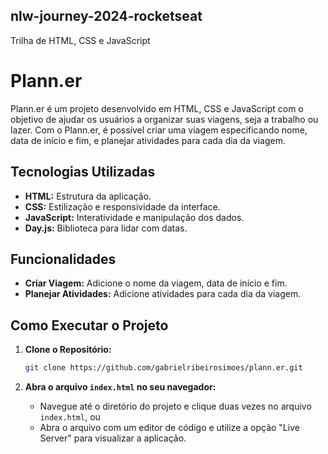 ## nlw-journey-2024-rocketseat
Trilha de HTML, CSS e JavaScript

# Plann.er

Plann.er é um projeto desenvolvido em HTML, CSS e JavaScript com o objetivo de ajudar os usuários a organizar suas viagens, seja a trabalho ou lazer. Com o Plann.er, é possível criar uma viagem especificando nome, data de início e fim, e planejar atividades para cada dia da viagem.

## Tecnologias Utilizadas

- **HTML:** Estrutura da aplicação.
- **CSS:** Estilização e responsividade da interface.
- **JavaScript:** Interatividade e manipulação dos dados.
- **Day.js:** Biblioteca para lidar com datas.

## Funcionalidades

- **Criar Viagem:** Adicione o nome da viagem, data de início e fim.
- **Planejar Atividades:** Adicione atividades para cada dia da viagem.

## Como Executar o Projeto

1. **Clone o Repositório:**
    ```bash
    git clone https://github.com/gabrielribeirosimoes/plann.er.git
    ```

2. **Abra o arquivo `index.html` no seu navegador:**
    - Navegue até o diretório do projeto e clique duas vezes no arquivo `index.html`, ou
    - Abra o arquivo com um editor de código e utilize a opção "Live Server" para visualizar a aplicação.
